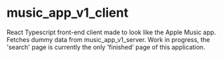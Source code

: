 # music_app_v1_client
React Typescript front-end client made to look like the Apple Music app. Fetches dummy data from music_app_v1_server. 
Work in progress, the 'search' page is currently the only 'finished' page of this application.
